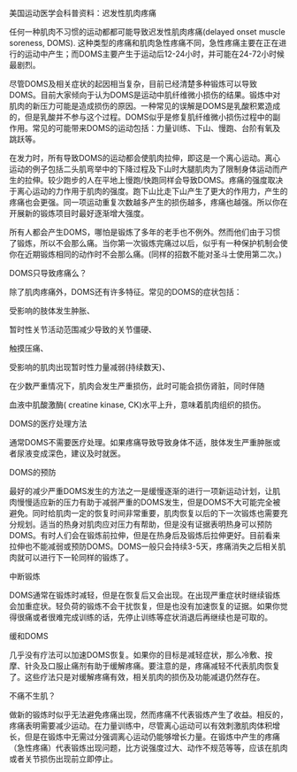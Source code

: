 美国运动医学会科普资料：迟发性肌肉疼痛

 

任何一种肌肉不习惯的运动都都可能导致迟发性肌肉疼痛(delayed onset muscle soreness, DOMS). 这种类型的疼痛和肌肉急性疼痛不同，急性疼痛主要在正在进行的运动中产生；而DOMS主要产生于运动后12-24小时，并可能在24-72小时候最剧烈。

尽管DOMS及相关症状的起因相当复杂，目前已经清楚多种锻炼可以导致DOMS。目前大家倾向于认为DOMS是运动中肌纤维微小损伤的结果。锻炼中对肌肉的新压力可能是造成损伤的原因。一种常见的误解是DOMS是乳酸积累造成的，但是乳酸并不参与这个过程。DOMS似乎是修复肌纤维微小损伤过程中的副作用。常见的可能带来DOMS的运动包括：力量训练、下山、慢跑、台阶有氧及跳跃等。

在发力时，所有导致DOMS的运动都会使肌肉拉伸，即这是一个离心运动。离心运动的例子包括二头肌弯举中的下降过程及下山时大腿肌肉为了限制身体运动而产生的拉伸。较少跑步的人在平地上慢跑/快跑同样会导致DOMS。疼痛的强度取决于离心运动的力作用于肌肉的强度。跑下山比走下山产生了更大的作用力，产生的疼痛也会更强。同一项运动重复次数越多产生的损伤越多，疼痛也越强。所以你在开展新的锻炼项目时最好逐渐增大强度。

 

所有人都会产生DOMS，哪怕是锻炼了多年的老手也不例外。然而他们由于习惯了锻炼，所以不会那么痛。当你第一次锻炼完痛过以后，似乎有一种保护机制会使你在近期锻炼相同的动作时不会那么痛。(同样的招数不能对圣斗士使用第二次。)

 

DOMS只导致疼痛么？

除了肌肉疼痛外，DOMS还有许多特征。常见的DOMS的症状包括：

受影响的肢体发生肿胀、

暂时性关节活动范围减少导致的关节僵硬、

触摸压痛、

受影响的肌肉出现暂时性力量减弱(持续数天)、

在少数严重情况下，肌肉会发生严重损伤，此时可能会损伤肾脏，同时伴随

血液中肌酸激酶( creatine kinase, CK)水平上升，意味着肌肉组织的损伤。

 

DOMS的医疗处理方法

通常DOMS不需要医疗处理。如果疼痛导致导致身体不适，肢体发生严重肿胀或者尿液变成深色，建议及时就医。

 

DOMS的预防

最好的减少严重DOMS发生的方法之一是缓慢逐渐的进行一项新运动计划，让肌肉慢慢适应新的压力有助于减弱严重的DOMS发生，但是DOMS不大可能完全被避免。同时给肌肉一定的恢复时间非常重要，肌肉恢复以后的下一次锻炼也需要充分规划。适当的热身对肌肉应对压力有帮助，但是没有证据表明热身可以预防DOMS。有时人们会在锻炼前拉伸，但是在热身后及锻炼后拉伸更好。目前看来拉伸也不能减弱或预防DOMS。DOMS一般只会持续3-5天，疼痛消失之后相关肌肉就可以进行下一轮同样的锻炼了。

 

中断锻炼

DOMS通常在锻炼时减轻，但是在恢复后又会出现。在出现严重症状时继续锻炼会加重症状。轻负荷的锻炼不会干扰恢复，但是也没有加速恢复的证据。如果你觉得很痛或者很难完成训练的话，先停止训练等症状消退后再继续也是可取的。

 

缓和DOMS

几乎没有疗法可以加速DOMS恢复。如果你的目标是减轻症状，那么冷敷、按摩、针灸及口服止痛剂有助于缓解疼痛。要注意的是，疼痛减轻不代表肌肉恢复了。这些疗法只是对缓解疼痛有效，相关肌肉的损伤及功能减退仍然存在。

 

不痛不生肌？

做新的锻炼时似乎无法避免疼痛出现，然而疼痛不代表锻炼产生了收益。相反的，疼痛表明需要减少运动。在力量训练中，尽管离心运动可以有效刺激肌肉体积增长，但是在锻炼中无需过分强调离心运动仍能够增长力量。在锻炼中产生的疼痛（急性疼痛）代表锻炼出现问题，比方说强度过大、动作不规范等等，应该在肌肉或者关节损伤出现前立即停止。